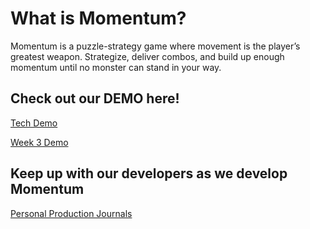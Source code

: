 # What is Momentum?
Momentum is a puzzle-strategy game where movement is the player’s greatest weapon. Strategize, deliver combos, and build up enough momentum until no monster can stand in your way.

## Check out our DEMO here!
[Tech Demo](./DEMO/index.html)

[Week 3 Demo](./DEMO/Week3/index.html)

## Keep up with our developers as we develop Momentum
[Personal Production Journals](./Blogs/Blogs.html)

